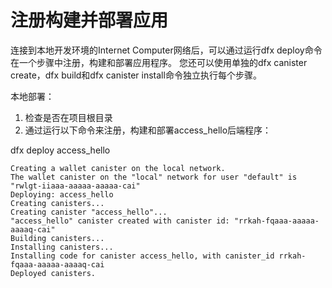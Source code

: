 # 注册构建并部署应用

连接到本地开发环境的Internet Computer网络后，可以通过运行dfx deploy命令在一个步骤中注册，构建和部署应用程序。 您还可以使用单独的dfx canister create，dfx build和dfx canister install命令独立执行每个步骤。

本地部署：

1. 检查是否在项目根目录
2. 通过运行以下命令来注册，构建和部署access\_hello后端程序：

dfx deploy access\_hello

```text
Creating a wallet canister on the local network.
The wallet canister on the "local" network for user "default" is "rwlgt-iiaaa-aaaaa-aaaaa-cai"
Deploying: access_hello
Creating canisters...
Creating canister "access_hello"...
"access_hello" canister created with canister id: "rrkah-fqaaa-aaaaa-aaaaq-cai"
Building canisters...
Installing canisters...
Installing code for canister access_hello, with canister_id rrkah-fqaaa-aaaaa-aaaaq-cai
Deployed canisters.
```

